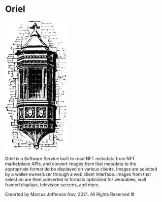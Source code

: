 # Oriel

![oriel](oriel.png)

Oriel is a Software Service built to read NFT metadata from NFT marketplace APIs, and convert images from that metadata to the appropriate format do be displayed on various clients. Images are selected by a wallet-owner/user through a web client interface. Images from that selection are then converted to formats optimized for wearables, wall framed displays, television screens, and more.

Crearted by Marcus Jefferson Nov, 2021. All Rights Reserved &copy;